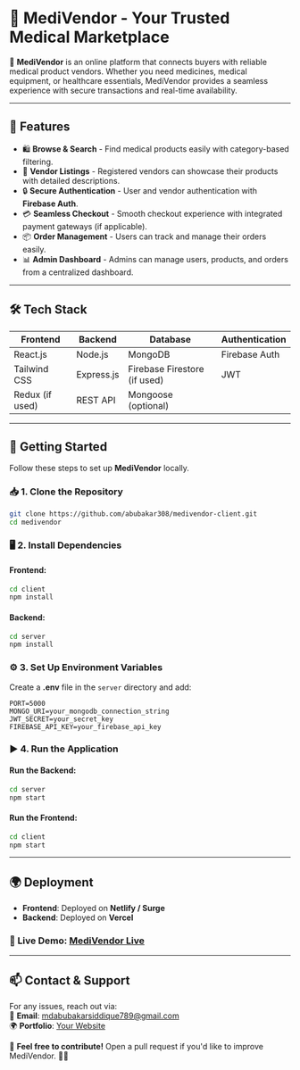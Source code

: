 # 🏥 MediVendor - Your Trusted Medical Marketplace

🚀 **MediVendor** is an online platform that connects buyers with reliable medical product vendors. Whether you need medicines, medical equipment, or healthcare essentials, MediVendor provides a seamless experience with secure transactions and real-time availability.

---

## 📌 Features
- 🛍 **Browse & Search** - Find medical products easily with category-based filtering.
- 🏥 **Vendor Listings** - Registered vendors can showcase their products with detailed descriptions.
- 🔒 **Secure Authentication** - User and vendor authentication with **Firebase Auth**.
- 💳 **Seamless Checkout** - Smooth checkout experience with integrated payment gateways (if applicable).
- 📦 **Order Management** - Users can track and manage their orders easily.
- 📊 **Admin Dashboard** - Admins can manage users, products, and orders from a centralized dashboard.

---

## 🛠 Tech Stack

| Frontend  | Backend  | Database  | Authentication |
|------------|----------|------------|----------------|
| React.js | Node.js | MongoDB | Firebase Auth |
| Tailwind CSS | Express.js | Firebase Firestore (if used) | JWT |
| Redux (if used) | REST API | Mongoose (optional) | |

---

## 🚀 Getting Started

Follow these steps to set up **MediVendor** locally.

### 📥 1. Clone the Repository
```sh
git clone https://github.com/abubakar308/medivendor-client.git
cd medivendor
```

### 🖥 2. Install Dependencies
#### Frontend:
```sh
cd client
npm install
```
#### Backend:
```sh
cd server
npm install
```

### ⚙ 3. Set Up Environment Variables
Create a **.env** file in the `server` directory and add:
```env
PORT=5000
MONGO_URI=your_mongodb_connection_string
JWT_SECRET=your_secret_key
FIREBASE_API_KEY=your_firebase_api_key
```

### ▶ 4. Run the Application
#### Run the Backend:
```sh
cd server
npm start
```
#### Run the Frontend:
```sh
cd client
npm start
```

---

## 🌍 Deployment
- **Frontend**: Deployed on **Netlify / Surge**  
- **Backend**: Deployed on **Vercel**  

### 🔗 Live Demo: [MediVendor Live](https://medivendor-2b953.web.app)

---

## 📫 Contact & Support
For any issues, reach out via:  
📩 **Email**: [mdabubakarsiddique789@gmail.com](mailto:mdabubakarsiddique789@gmail.com)  
🌍 **Portfolio**: [Your Website](https://your-portfolio.com)  

🔹 **Feel free to contribute!** Open a pull request if you'd like to improve MediVendor. 🚀💙
